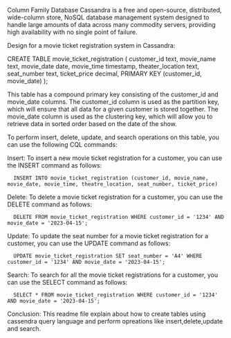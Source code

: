 Column Family Database 
Cassandra is a free and open-source, distributed, wide-column store, NoSQL database management system designed to handle large amounts of data across many commodity servers, providing high availability with no single point of failure.

Design for a movie ticket registration system in Cassandra:

CREATE TABLE movie_ticket_registration (
    customer_id text,
    movie_name text,
    movie_date date,
    movie_time timestamp,
    theater_location text,
    seat_number text,
    ticket_price decimal,
    PRIMARY KEY (customer_id, movie_date)
);

This table has a compound primary key consisting of the customer_id and movie_date columns. The customer_id column is used as the partition key, which will ensure that all data for a given customer is stored together. The movie_date column is used as the clustering key, which will allow you to retrieve data in sorted order based on the date of the show.


To perform insert, delete, update, and search operations on this table, you can use the following CQL commands:


Insert: To insert a new movie ticket registration for a customer, you can use the INSERT command as follows:

      INSERT INTO movie_ticket_registration (customer_id, movie_name, movie_date, movie_time, theatre_location, seat_number, ticket_price)

Delete: To delete a movie ticket registration for a customer, you can use the DELETE command as follows:
 
      DELETE FROM movie_ticket_registration WHERE customer_id = '1234' AND movie_date = '2023-04-15';

Update: To update the seat number for a movie ticket registration for a customer, you can use the UPDATE command as follows:

      UPDATE movie_ticket_registration SET seat_number = 'A4' WHERE customer_id = '1234' AND movie_date = '2023-04-15';

Search: To search for all the movie ticket registrations for a customer, you can use the SELECT command as follows:

      SELECT * FROM movie_ticket_registration WHERE customer_id = '1234' AND movie_date = '2023-04-15';


Conclusion:
      This readme file explain about how to create tables using cassendra query language and perform opreations like insert,delete,update and search.

